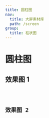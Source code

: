 ```yaml
---
title: 圆柱图
nav:
  title: 大屏素材库
  path: /screen
group:
  title: 柱状图
---
```


# 圆柱图

## 效果图 1

<code src="../../../example/CylinderBarDemo/demo1.tsx" background="#040727">

## 效果图 2

<code src="../../../example/CylinderBarDemo/demo2.tsx" background="#040727">
